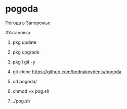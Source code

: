 # pogoda
Погода в Запорожье

#Установка

1) pkg update

2) pkg upgrade

3) pkg i git -y

4) git clone https://github.com/bednakovdenis/pogoda

5) cd pogoda/

6) chmod +x pog.sh

7) ./pog.sh
